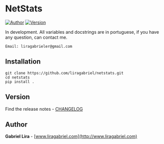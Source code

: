 # NetStats

[![Author](https://img.shields.io/badge/author-Gabriel-blue)](http://www.liragabriel.com)
[![Version](https://img.shields.io/badge/version-v1.0.2-yellow)](https://github.com/liragabriel/DS/blob/master/CHANGELOG.md)

In development. All variables and docstrings are in portuguese, if you have any question, can contact me.

    Email: liragabrieler@gmail.com
  
## Installation

    git clone https://github.com/liragabriel/netstats.git
    cd netstats
    pip install .

## Version

Find the release notes - [CHANGELOG](https://github.com/liragabriel/DS/blob/master/CHANGELOG.md)

## Author

**Gabriel Lira** - [www.liragabriel.com](http://www.liragabriel.com)
